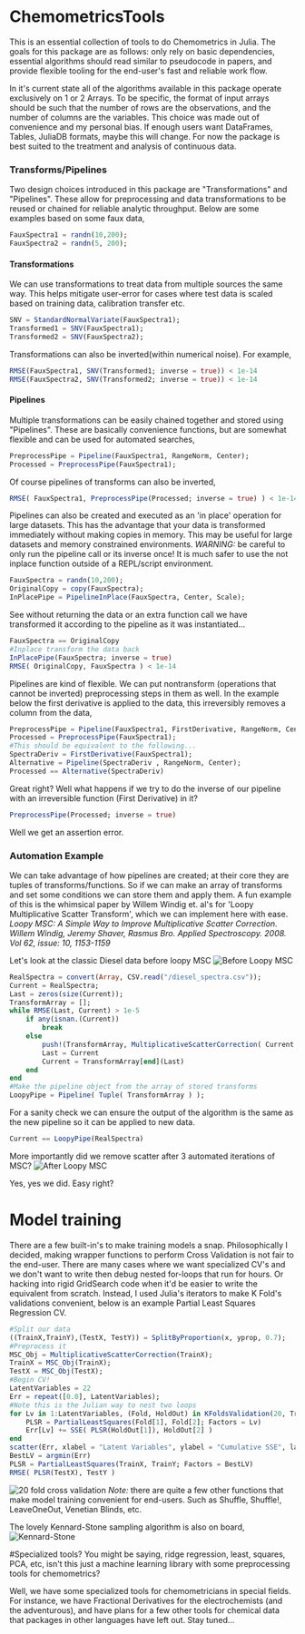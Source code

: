 # ChemometricsTools
This is an essential collection of tools to do Chemometrics in Julia. The goals for this package are as follows: only rely on basic dependencies, essential algorithms should read similar to pseudocode in papers, and provide flexible tooling for the end-user's fast and reliable work flow.

In it's current state all of the algorithms available in this package operate exclusively on 1 or 2 Arrays. To be specific, the format of input arrays should be such that the number of rows are the observations, and the number of columns are the variables. This choice was made out of convenience and my personal bias. If enough users want DataFrames, Tables, JuliaDB formats, maybe this will change. For now the package is best suited to the treatment and analysis of continuous data.

### Transforms/Pipelines
Two design choices introduced in this package are "Transformations" and "Pipelines". These allow for preprocessing and data transformations to be reused or chained for reliable analytic throughput. Below are some examples based on some faux data,
```julia
FauxSpectra1 = randn(10,200);
FauxSpectra2 = randn(5, 200);
```
#### Transformations
We can use transformations to treat data from multiple sources the same way. This helps mitigate user-error for cases where test data is scaled based on training data, calibration transfer etc.

```julia
SNV = StandardNormalVariate(FauxSpectra1);
Transformed1 = SNV(FauxSpectra1);
Transformed2 = SNV(FauxSpectra2);
```
Transformations can also be inverted(within numerical noise). For example,
```julia
RMSE(FauxSpectra1, SNV(Transformed1; inverse = true)) < 1e-14
RMSE(FauxSpectra2, SNV(Transformed2; inverse = true)) < 1e-14
```
#### Pipelines
Multiple transformations can be easily chained together and stored using "Pipelines". These are basically convenience functions, but are somewhat flexible and can be used for automated searches,
```julia
PreprocessPipe = Pipeline(FauxSpectra1, RangeNorm, Center);
Processed = PreprocessPipe(FauxSpectra1);
```
Of course pipelines of transforms can also be inverted,
```julia
RMSE( FauxSpectra1, PreprocessPipe(Processed; inverse = true) ) < 1e-14
```
Pipelines can also be created and executed as an 'in place' operation for large datasets. This has the advantage that your data is transformed immediately without making copies in memory. This may be useful for large datasets and memory constrained environments.
*WARNING:* be careful to only run the pipeline call or its inverse once! It is much safer to use the not inplace function outside of a REPL/script environment.

```julia
FauxSpectra = randn(10,200);
OriginalCopy = copy(FauxSpectra);
InPlacePipe = PipelineInPlace(FauxSpectra, Center, Scale);
```
See without returning the data or an extra function call we have transformed it according to the pipeline as it was instantiated...
```julia
FauxSpectra == OriginalCopy
#Inplace transform the data back
InPlacePipe(FauxSpectra; inverse = true)
RMSE( OriginalCopy, FauxSpectra ) < 1e-14
```
Pipelines are kind of flexible. We can put nontransform (operations that cannot be inverted) preprocessing steps in them as well. In the example below the first derivative is applied to the data, this irreversibly removes a column from the data,
```julia
PreprocessPipe = Pipeline(FauxSpectra1, FirstDerivative, RangeNorm, Center);
Processed = PreprocessPipe(FauxSpectra1);
#This should be equivalent to the following...
SpectraDeriv = FirstDerivative(FauxSpectra1);
Alternative = Pipeline(SpectraDeriv , RangeNorm, Center);
Processed == Alternative(SpectraDeriv)
```
Great right? Well what happens if we try to do the inverse of our pipeline with an irreversible function (First Derivative) in it?
```julia
PreprocessPipe(Processed; inverse = true)
```
Well we get an assertion error.

### Automation Example
We can take advantage of how pipelines are created; at their core they are tuples of transforms/functions. So if we can make an array of transforms and set some conditions we can store them and apply them. A fun example of this is the whimsical paper by Willem Windig et. al's for 'Loopy Multiplicative Scatter Transform', which we can implement here with ease.
*Loopy MSC: A Simple Way to Improve Multiplicative Scatter Correction. Willem Windig, Jeremy Shaver, Rasmus Bro. Applied Spectroscopy. 2008. Vol 62, issue: 10, 1153-1159*

Let's look at the classic Diesel data before loopy MSC
![Before Loopy MSC](/images/Raw.png)

```julia
RealSpectra = convert(Array, CSV.read("/diesel_spectra.csv"));
Current = RealSpectra;
Last = zeros(size(Current));
TransformArray = [];
while RMSE(Last, Current) > 1e-5
    if any(isnan.(Current))
        break
    else
        push!(TransformArray, MultiplicativeScatterCorrection( Current ) )
        Last = Current
        Current = TransformArray[end](Last)
    end
end
#Make the pipeline object from the array of stored transforms
LoopyPipe = Pipeline( Tuple( TransformArray ) );
```
For a sanity check we can ensure the output of the algorithm  is the same as the new pipeline so it can be applied to new data.
```julia
Current == LoopyPipe(RealSpectra)
```
More importantly did we remove scatter after 3 automated iterations of MSC?
![After Loopy MSC](/images/Loopy.png)

Yes, yes we did. Easy right?

# Model training
There are a few built-in's to make training models a snap. Philosophically I decided, making wrapper functions to perform Cross Validation is not fair to the end-user. There are many cases where we want specialized CV's and we don't want to write then debug nested for-loops that run for hours. Or hacking into rigid GridSearch code when it'd be easier to write the equivalent from scratch. Instead, I used Julia's iterators to make K Fold's validations convenient, below is an example Partial Least Squares Regression CV.

```julia
#Split our data
((TrainX,TrainY),(TestX, TestY)) = SplitByProportion(x, yprop, 0.7);
#Preprocess it
MSC_Obj = MultiplicativeScatterCorrection(TrainX);
TrainX = MSC_Obj(TrainX);
TestX = MSC_Obj(TestX);
#Begin CV!
LatentVariables = 22
Err = repeat([0.0], LatentVariables);
#Note this is the Julian way to nest two loops
for Lv in 1:LatentVariables, (Fold, HoldOut) in KFoldsValidation(20, TrainX, TrainY)
    PLSR = PartialLeastSquares(Fold[1], Fold[2]; Factors = Lv)
    Err[Lv] += SSE( PLSR(HoldOut[1]), HoldOut[2] )
end
scatter(Err, xlabel = "Latent Variables", ylabel = "Cumulative SSE", labels = ["Error"])
BestLV = argmin(Err)
PLSR = PartialLeastSquares(TrainX, TrainY; Factors = BestLV)
RMSE( PLSR(TestX), TestY )
```
![20 fold cross validation](/images/CV.png)
*Note:* there are quite a few other functions that make model training convenient for end-users. Such as Shuffle, Shuffle!, LeaveOneOut, Venetian Blinds, etc.

The lovely Kennard-Stone sampling algorithm is also on board,
![Kennard-Stone](/images/KS.png)

#Specialized tools?
You might be saying, ridge regression, least, squares, PCA, etc, isn't this just a machine learning library with some preprocessing tools for chemometrics?

Well, we have some specialized tools for chemometricians in special fields. For instance, we have Fractional Derivatives for the electrochemists (and the adventurous), and have plans for a few other tools for chemical data that packages in other languages have left out. Stay tuned...

